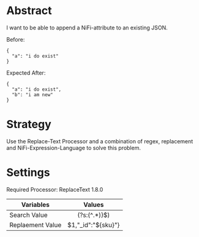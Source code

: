 # Abstract

I want to be able to append a NiFi-attribute to an existing JSON.

Before: 

```
{
  "a": "i do exist"
}
```

Expected After:

```
{
  "a": "i do exist",
  "b": "i am new"
}
```

# Strategy

Use the Replace-Text Processor and a combination of regex, replacement and NiFi-Expression-Language to solve this problem.

# Settings

Required Processor: ReplaceText 1.8.0

| Variables        |      Values        |
|------------------|:------------------:|
| Search Value     |    (?s:(^.*)}$)    |
| Replaement Value | $1,"_id":"${sku}"} |


